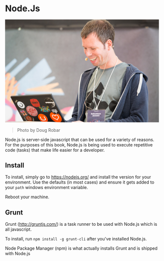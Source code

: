 # Node.Js

![14272076400_cc38812b9a_o.jpg](assets/14272076400_cc38812b9a_o.jpg)
>Photo by Doug Robar

Node.js is server-side javascript that can be used for a variety of reasons.  For the purposes of this book, Node.js is being used to execute repetitive code (tasks) that make life easier for a developer.

## Install
To install, simply go to https://nodejs.org/ and install the version for your environment.  Use the defaults (in most cases) and ensure it gets added to your `path` windows environment variable.

Reboot your machine.

## Grunt
Grunt (http://gruntjs.com/) is a task runner to be used with Node.js which is all javascript.

To install, run `npm install -g grunt-cli` after you've installed Node.js.

Node Package Manager (npm) is what actually installs Grunt and is shipped with Node.js
